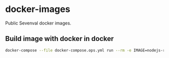 # docker-images
Public Sevenval docker images.

## Build image with docker in docker

```bash
docker-compose --file docker-compose.ops.yml run --rm -e IMAGE=nodejs-runner build
```
